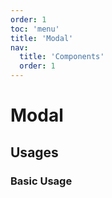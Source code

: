 ```yaml
---
order: 1
toc: 'menu'
title: 'Modal'
nav:
  title: 'Components'
  order: 1
---
```


# Modal

## Usages

### Basic Usage

<code src="../../examples/modal/basic.tsx"></code>

